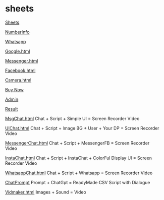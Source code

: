 # sheets

[Sheets](https://hubcornor-cyber.github.io/Funky/)

[NumberInfo](https://hubcornor-cyber.github.io/Funky/NumberInfo.html)

[Whatsapp](https://hubcornor-cyber.github.io/Funky/Whatsapp.html)

[Google.html](https://hubcornor-cyber.github.io/Funky/Google.html)

[Messenger.html](https://hubcornor-cyber.github.io/Funky/Messenger.html)

[Facebook.html](https://hubcornor-cyber.github.io/Funky/Facebook.html)

[Camera.html](https://hubcornor-cyber.github.io/Funky/Camera.html)

[Buy Now](https://hubcornor-cyber.github.io/Funky/Buy%20Now.html)

[Admin](https://hubcornor-cyber.github.io/Funky/SecretAdmin.html)

[Result](https://hubcornor-cyber.github.io/Funky/Result.html)

[MsgChat.html](https://hubcornor-cyber.github.io/Funky/MsgChat.html)
Chat + Script + Simple UI  = Screen Recorder Video

[UIChat.html](https://hubcornor-cyber.github.io/Funky/UIChat.html)
Chat + Script + Image BG + User + Your DP = Screen Recorder Video

[MessengerChat.html](https://hubcornor-cyber.github.io/Funky/MessengerChat.html)
Chat + Script + MessengerFB = Screen Recorder Video

[InstaChat.html](https://hubcornor-cyber.github.io/Funky/InstaChat.html)
Chat + Script + InstaChat + ColorFul Display UI = Screen Recorder Video

[WhatsappChat.html](https://hubcornor-cyber.github.io/Funky/WhatsappChat.html)
Chat + Script + Whatsapp = Screen Recorder Video

[ChatPrompt](https://hubcornor-cyber.github.io/Funky/Prompt.txt)
Prompt + ChatGpt = ReadyMade CSV Script with Dialogue

[Vidmaker.html](https://hubcornor-cyber.github.io/Funky/Vidmaker.html)
Images + Sound = Video
